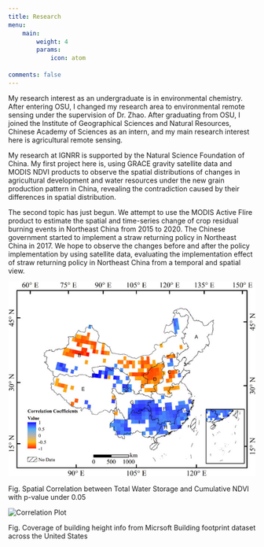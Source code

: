 ```yaml
---
title: Research
menu:
    main: 
        weight: 4
        params:
            icon: atom

comments: false
---
```


My research interest as an undergraduate is in environmental chemistry. After entering OSU, I changed my research area to environmental remote sensing under the supervision of Dr. Zhao. After graduating from OSU, I joined the Institute of Geographical Sciences and Natural Resources, Chinese Academy of Sciences as an intern, and my main research interest here is agricultural remote sensing.

My research at IGNRR is supported by the Natural Science Foundation of China. My first project here is, using GRACE gravity satellite data and MODIS NDVI products to observe the spatial distributions of changes in agricultural development and water resources under the new grain production pattern in China, revealing the contradiction caused by their differences in spatial distribution.

The second topic has just begun. We attempt to use the MODIS Active FIire product to estimate the spatial and time-series change of crop residual burning events in Northeast China from 2015 to 2020. The Chinese government started to implement a straw returning policy in Northeast China in 2017. We hope to observe the changes before and after the policy implementation by using satellite data, evaluating the implementation effect of straw returning policy in Northeast China from a temporal and spatial view.

![Correlation Plot](cor_plot.jpg)

Fig. Spatial Correlation between Total Water Storage and Cumulative NDVI with p-value under 0.05

![Correlation Plot](coverage.jpg)

Fig. Coverage of building height info from Micrsoft Building footprint dataset across the United States